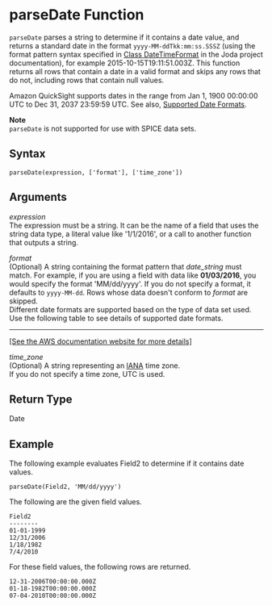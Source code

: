 # parseDate Function<a name="parseDate-function"></a>

`parseDate` parses a string to determine if it contains a date value, and returns a standard date in the format `yyyy-MM-ddTkk:mm:ss.SSSZ` \(using the format pattern syntax specified in [Class DateTimeFormat](http://www.joda.org/joda-time/apidocs/org/joda/time/format/DateTimeFormat.html) in the Joda project documentation\), for example 2015\-10\-15T19:11:51\.003Z\. This function returns all rows that contain a date in a valid format and skips any rows that do not, including rows that contain null values\.

Amazon QuickSight supports dates in the range from Jan 1, 1900 00:00:00 UTC to Dec 31, 2037 23:59:59 UTC\. See also, [Supported Date Formats](data-source-limits.md#supported-date-formats)\.

**Note**  
`parseDate` is not supported for use with SPICE data sets\.

## Syntax<a name="parseDate-function-syntax"></a>

```
parseDate(expression, ['format'], ['time_zone'])
```

## Arguments<a name="parseDate-function-arguments"></a>

 *expression*   
The expression must be a string\. It can be the name of a field that uses the string data type, a literal value like '1/1/2016', or a call to another function that outputs a string\.

 *format*   
\(Optional\) A string containing the format pattern that *date\_string* must match\. For example, if you are using a field with data like **01/03/2016**, you would specify the format 'MM/dd/yyyy'\. If you do not specify a format, it defaults to `yyyy-MM-dd`\. Rows whose data doesn't conform to *format* are skipped\.   
Different date formats are supported based on the type of data set used\. Use the following table to see details of supported date formats\.    
****    
[\[See the AWS documentation website for more details\]](http://docs.aws.amazon.com/quicksight/latest/user/parseDate-function.html)

 *time\_zone*   
\(Optional\) A string representing an [IANA](http://www.iana.org/time-zones) time zone\.  
If you do not specify a time zone, UTC is used\.

## Return Type<a name="parseDate-function-return-type"></a>

Date

## Example<a name="parseDate-function-example"></a>

The following example evaluates Field2 to determine if it contains date values\.

```
parseDate(Field2, 'MM/dd/yyyy')
```

The following are the given field values\.

```
Field2
--------
01-01-1999
12/31/2006
1/18/1982 
7/4/2010
```

For these field values, the following rows are returned\.

```
12-31-2006T00:00:00.000Z
01-18-1982T00:00:00.000Z
07-04-2010T00:00:00.000Z
```